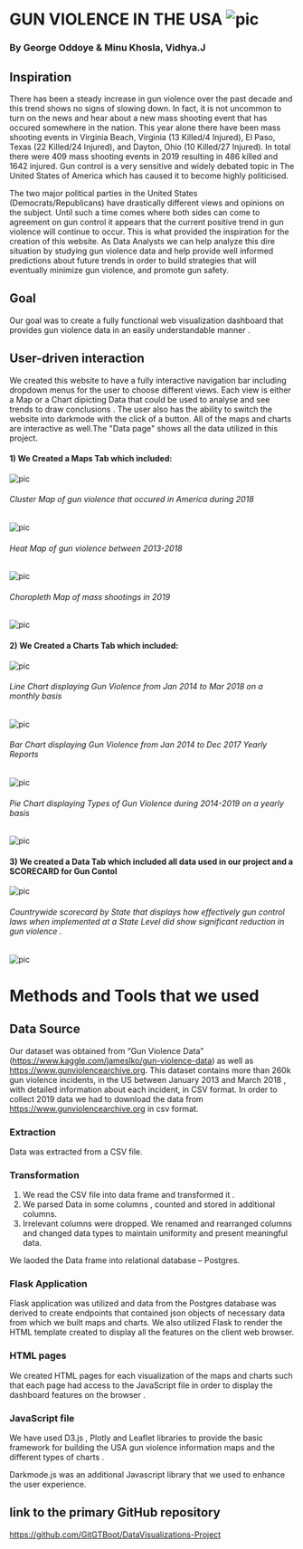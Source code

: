 # GUN VIOLENCE IN THE USA  ![pic](/gun_flag.jpg)


### By George Oddoye & Minu Khosla, Vidhya.J

## Inspiration

There has been a steady increase in gun violence over the past decade and this trend shows no signs of slowing down. In fact, it is not uncommon to turn on the news and hear about a new mass shooting event that has occured somewhere in the nation. This year alone there have been mass shooting events in Virginia Beach, Virginia (13 Killed/4 Injured), El Paso, Texas (22 Killed/24 Injured), and Dayton, Ohio (10 Killed/27 Injured). In total there were 409 mass shooting events in 2019 resulting in 486 killed and 1642 injured. Gun control is a very sensitive and widely debated topic in The United States of America which has caused it to become highly politicised.

The two major political parties in the United States (Democrats/Republicans) have drastically different views and opinions on the subject. Until such a time comes where both sides can come to agreement on gun control it appears that the current positive trend in gun violence will continue to occur. This is what provided the inspiration for the creation of this website. As Data Analysts we can help analyze this dire situation by studying gun violence data and help provide well informed predictions about future trends in order to build strategies that will eventually minimize gun violence, and promote gun safety.

## Goal

Our goal was to create a fully functional web visualization dashboard that provides gun violence data in an easily understandable manner . 

## User-driven interaction

We created this website to have a fully interactive navigation bar including dropdown menus for the user to choose different views. Each view is either a Map or a Chart dipicting Data that could be used to analyse and see trends to draw conclusions . The user also has the ability to switch the website into darkmode with the click of a button. All of the maps and charts are interactive as well.The "Data page" shows all the data utilized in this project.

#### 1) We Created a Maps Tab which included:
![pic](MapsNavBar.png)
###### Cluster Map of gun violence that occured in America during 2018
![pic](/MarkerClusterMap1.png)


###### Heat Map of gun violence between 2013-2018
![pic](/HeatMap.png)


######  Choropleth Map of mass shootings in 2019
![pic](/ChoroplethMap1.png)


#### 2) We Created a Charts Tab which included:
![pic](Navbar.png)

######  Line Chart displaying Gun Violence from Jan 2014 to Mar 2018 on a monthly basis
![pic](/LineChart.png)


######  Bar Chart displaying Gun Violence from Jan 2014 to Dec 2017 Yearly Reports
![pic](/BarChart.png)


######  Pie Chart displaying Types of Gun Violence during 2014-2019 on a yearly basis
![pic](/PieChart.png)

#### 3) We created a Data Tab which included all data used in our project and a SCORECARD for Gun Contol 
![pic](/HopeNavbar.png)

###### Countrywide scorecard by State that displays how effectively gun control laws when implemented at a State Level did show significant reduction in gun violence .
![pic](/GunScoreCard.png)

# Methods and Tools that we used


## Data Source

Our dataset was obtained from “Gun Violence Data” (https://www.kaggle.com/jameslko/gun-violence-data) as well as https://www.gunviolencearchive.org. This dataset contains more than 260k gun violence incidents, in the US between January 2013 and March 2018 , with detailed information about each incident, in CSV format. In order to collect 2019 data we had to download the data from https://www.gunviolencearchive.org in csv format.


### Extraction

Data was extracted from  a CSV file.

### Transformation
1.	We read the CSV file into data frame and transformed it .
2.	We parsed Data in some columns , counted and stored in additional columns.
3.	Irrelevant columns were dropped. We renamed and rearranged columns and changed data types to maintain uniformity and present meaningful data.
 
We laoded the Data frame into relational database – Postgres.


### Flask Application 
Flask application was utilized and data from the Postgres database was derived to create endpoints that contained json objects of necessary data from which  we built maps and charts.
We also utilized Flask to render the HTML template created to display all the features on the client web browser.

### HTML pages
We created HTML pages for each visualization of the maps and charts such that each page had access  to the JavaScript file in order to  display  the dashboard features on the browser . 

### JavaScript file 
 We have used D3.js , Plotly and Leaflet libraries to provide the basic framework for building the USA gun violence information maps and the different types of charts . 

Darkmode.js was an additional Javascript library that we used to enhance the user experience.


 ## link to the primary GitHub repository   

https://github.com/GitGTBoot/DataVisualizations-Project
